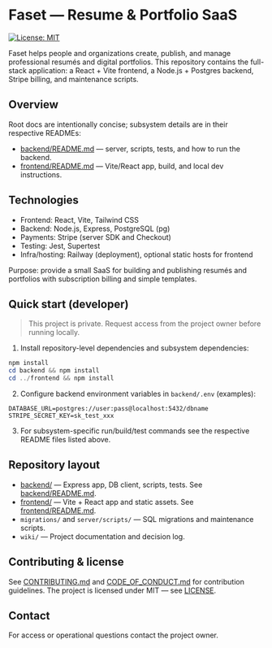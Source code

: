 # Faset — Resume & Portfolio SaaS

[![License: MIT](https://img.shields.io/badge/license-MIT-yellow.svg)](./LICENSE)

Faset helps people and organizations create, publish, and manage professional resumés and digital portfolios. This repository contains the full-stack application: a React + Vite frontend, a Node.js + Postgres backend, Stripe billing, and maintenance scripts.

## Overview

Root docs are intentionally concise; subsystem details are in their respective READMEs:

- [backend/README.md](backend/README.md) — server, scripts, tests, and how to run the backend.
- [frontend/README.md](frontend/README.md) — Vite/React app, build, and local dev instructions.

## Technologies

- Frontend: React, Vite, Tailwind CSS
- Backend: Node.js, Express, PostgreSQL (pg)
- Payments: Stripe (server SDK and Checkout)
- Testing: Jest, Supertest
- Infra/hosting: Railway (deployment), optional static hosts for frontend

Purpose: provide a small SaaS for building and publishing resumés and portfolios with subscription billing and simple templates.


## Quick start (developer)

> This project is private. Request access from the project owner before running locally.

1. Install repository-level dependencies and subsystem dependencies:

```powershell
npm install
cd backend && npm install
cd ../frontend && npm install
```

2. Configure backend environment variables in `backend/.env` (examples):

```text
DATABASE_URL=postgres://user:pass@localhost:5432/dbname
STRIPE_SECRET_KEY=sk_test_xxx
```

3. For subsystem-specific run/build/test commands see the respective README files listed above.

## Repository layout

- [backend/](backend/) — Express app, DB client, scripts, tests. See [backend/README.md](backend/README.md).
- [frontend/](frontend/) — Vite + React app and static assets. See [frontend/README.md](frontend/README.md).
- `migrations/` and `server/scripts/` — SQL migrations and maintenance scripts.
- `wiki/` — Project documentation and decision log.

## Contributing & license

See [CONTRIBUTING.md](CONTRIBUTING.md) and [CODE_OF_CONDUCT.md](CODE_OF_CONDUCT.md) for contribution guidelines. The project is licensed under MIT — see [LICENSE](LICENSE).

## Contact

For access or operational questions contact the project owner.

